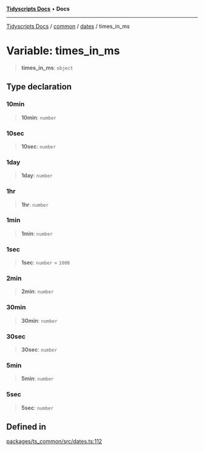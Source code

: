 [**Tidyscripts Docs**](../../../../../README.md) • **Docs**

***

[Tidyscripts Docs](../../../../../globals.md) / [common](../../../README.md) / [dates](../README.md) / times\_in\_ms

# Variable: times\_in\_ms

> **times\_in\_ms**: `object`

## Type declaration

### 10min

> **10min**: `number`

### 10sec

> **10sec**: `number`

### 1day

> **1day**: `number`

### 1hr

> **1hr**: `number`

### 1min

> **1min**: `number`

### 1sec

> **1sec**: `number` = `1000`

### 2min

> **2min**: `number`

### 30min

> **30min**: `number`

### 30sec

> **30sec**: `number`

### 5min

> **5min**: `number`

### 5sec

> **5sec**: `number`

## Defined in

[packages/ts\_common/src/dates.ts:112](https://github.com/sheunaluko/tidyscripts/blob/master/packages/ts_common/src/dates.ts#L112)
